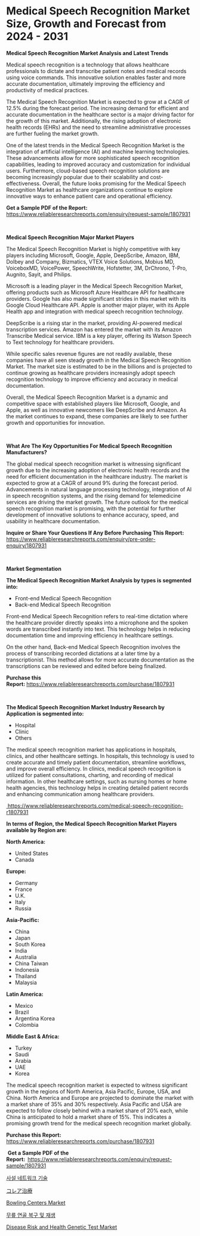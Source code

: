 <p><h1>Medical Speech Recognition Market Size, Growth and Forecast from 2024 - 2031</h1></p><p><strong>Medical Speech Recognition Market Analysis and Latest Trends</strong></p>
<p><p>Medical speech recognition is a technology that allows healthcare professionals to dictate and transcribe patient notes and medical records using voice commands. This innovative solution enables faster and more accurate documentation, ultimately improving the efficiency and productivity of medical practices.</p><p>The Medical Speech Recognition Market is expected to grow at a CAGR of 12.5% during the forecast period. The increasing demand for efficient and accurate documentation in the healthcare sector is a major driving factor for the growth of this market. Additionally, the rising adoption of electronic health records (EHRs) and the need to streamline administrative processes are further fueling the market growth.</p><p>One of the latest trends in the Medical Speech Recognition Market is the integration of artificial intelligence (AI) and machine learning technologies. These advancements allow for more sophisticated speech recognition capabilities, leading to improved accuracy and customization for individual users. Furthermore, cloud-based speech recognition solutions are becoming increasingly popular due to their scalability and cost-effectiveness. Overall, the future looks promising for the Medical Speech Recognition Market as healthcare organizations continue to explore innovative ways to enhance patient care and operational efficiency.</p></p>
<p><strong>Get a Sample PDF of the Report:&nbsp;</strong> <a href="https://www.reliableresearchreports.com/enquiry/request-sample/1807931">https://www.reliableresearchreports.com/enquiry/request-sample/1807931</a></p>
<p>&nbsp;</p>
<p><strong>Medical Speech Recognition Major Market Players</strong></p>
<p><p>The Medical Speech Recognition Market is highly competitive with key players including Microsoft, Google, Apple, DeepScribe, Amazon, IBM, Dolbey and Company, Bizmatics, VTEX Voice Solutions, Mobius MD, VoiceboxMD, VoicePower, SpeechWrite, Hofstetter, 3M, DrChrono, T-Pro, Augnito, Sayit, and Philips.</p><p>Microsoft is a leading player in the Medical Speech Recognition Market, offering products such as Microsoft Azure Healthcare API for healthcare providers. Google has also made significant strides in this market with its Google Cloud Healthcare API. Apple is another major player, with its Apple Health app and integration with medical speech recognition technology.</p><p>DeepScribe is a rising star in the market, providing AI-powered medical transcription services. Amazon has entered the market with its Amazon Transcribe Medical service. IBM is a key player, offering its Watson Speech to Text technology for healthcare providers.</p><p>While specific sales revenue figures are not readily available, these companies have all seen steady growth in the Medical Speech Recognition Market. The market size is estimated to be in the billions and is projected to continue growing as healthcare providers increasingly adopt speech recognition technology to improve efficiency and accuracy in medical documentation.</p><p>Overall, the Medical Speech Recognition Market is a dynamic and competitive space with established players like Microsoft, Google, and Apple, as well as innovative newcomers like DeepScribe and Amazon. As the market continues to expand, these companies are likely to see further growth and opportunities for innovation.</p></p>
<p>&nbsp;</p>
<p><strong>What Are The Key Opportunities For Medical Speech Recognition Manufacturers?</strong></p>
<p><p>The global medical speech recognition market is witnessing significant growth due to the increasing adoption of electronic health records and the need for efficient documentation in the healthcare industry. The market is expected to grow at a CAGR of around 9% during the forecast period. Advancements in natural language processing technology, integration of AI in speech recognition systems, and the rising demand for telemedicine services are driving the market growth. The future outlook for the medical speech recognition market is promising, with the potential for further development of innovative solutions to enhance accuracy, speed, and usability in healthcare documentation.</p></p>
<p><strong>Inquire or Share Your Questions If Any Before Purchasing This Report:</strong> <a href="https://www.reliableresearchreports.com/enquiry/pre-order-enquiry/1807931">https://www.reliableresearchreports.com/enquiry/pre-order-enquiry/1807931</a></p>
<p>&nbsp;</p>
<p><strong>Market Segmentation</strong></p>
<p><strong>The Medical Speech Recognition Market Analysis by types is segmented into:</strong></p>
<p><ul><li>Front-end Medical Speech Recognition</li><li>Back-end Medical Speech Recognition</li></ul></p>
<p><p>Front-end Medical Speech Recognition refers to real-time dictation where the healthcare provider directly speaks into a microphone and the spoken words are transcribed instantly into text. This technology helps in reducing documentation time and improving efficiency in healthcare settings. </p><p>On the other hand, Back-end Medical Speech Recognition involves the process of transcribing recorded dictations at a later time by a transcriptionist. This method allows for more accurate documentation as the transcriptions can be reviewed and edited before being finalized.</p></p>
<p><strong>Purchase this Report:&nbsp;</strong><a href="https://www.reliableresearchreports.com/purchase/1807931">https://www.reliableresearchreports.com/purchase/1807931</a></p>
<p>&nbsp;</p>
<p><strong>The Medical Speech Recognition Market Industry Research by Application is segmented into:</strong></p>
<p><ul><li>Hospital</li><li>Clinic</li><li>Others</li></ul></p>
<p><p>The medical speech recognition market has applications in hospitals, clinics, and other healthcare settings. In hospitals, this technology is used to create accurate and timely patient documentation, streamline workflows, and improve overall efficiency. In clinics, medical speech recognition is utilized for patient consultations, charting, and recording of medical information. In other healthcare settings, such as nursing homes or home health agencies, this technology helps in creating detailed patient records and enhancing communication among healthcare providers.</p></p>
<p><a href="https://www.reliableresearchreports.com/medical-speech-recognition-r1807931">&nbsp;https://www.reliableresearchreports.com/medical-speech-recognition-r1807931</a></p>
<p><strong>In terms of Region, the Medical Speech Recognition Market Players available by Region are:</strong></p>
<p>
    <p> <strong> North America: </strong>
        <ul>
            <li>United States</li>
            <li>Canada</li>
        </ul>
        </p> 
    <p> <strong> Europe: </strong>
        <ul>
            <li>Germany</li>
            <li>France</li>
            <li>U.K.</li>
            <li>Italy</li>
            <li>Russia</li>
        </ul>
        </p> 
    <p> <strong> Asia-Pacific: </strong>
        <ul>
            <li>China</li>
            <li>Japan</li>
            <li>South Korea</li>
            <li>India</li>
            <li>Australia</li>
            <li>China Taiwan</li>
            <li>Indonesia</li>
            <li>Thailand</li>
            <li>Malaysia</li>
        </ul>
        </p> 
    <p> <strong> Latin America: </strong>
        <ul>
            <li>Mexico</li>
            <li>Brazil</li>
            <li>Argentina Korea</li>
            <li>Colombia</li>
        </ul>
        </p> 
    <p> <strong> Middle East & Africa: </strong>
        <ul>
            <li>Turkey</li>
            <li>Saudi</li>
            <li>Arabia</li>
            <li>UAE</li>
            <li>Korea</li>
        </ul>
    </p>
    </p>
<p><p>The medical speech recognition market is expected to witness significant growth in the regions of North America, Asia Pacific, Europe, USA, and China. North America and Europe are projected to dominate the market with a market share of 35% and 30% respectively. Asia Pacific and USA are expected to follow closely behind with a market share of 20% each, while China is anticipated to hold a market share of 15%. This indicates a promising growth trend for the medical speech recognition market globally.</p></p>
<p><strong>Purchase this Report: </strong><a href="https://www.reliableresearchreports.com/purchase/1807931">https://www.reliableresearchreports.com/purchase/1807931</a></p>
<p>&nbsp;<strong>Get a Sample PDF of the Report:&nbsp;&nbsp;</strong><a href="https://www.reliableresearchreports.com/enquiry/request-sample/1807931">https://www.reliableresearchreports.com/enquiry/request-sample/1807931</a></p>
<p><strong></strong></p>
<p><p><a href="https://github.com/raap8632/Market-Research-Report-List-3/blob/main/939859686519.md">사설 네트워크 기술</a></p><p><a href="https://github.com/klon646/Market-Research-Report-List-3/blob/main/802762669207.md">コレア治療</a></p><p><a href="https://github.com/HowardDelgaXXfnf/Market-Research-Report-List-1/blob/main/bowling-centers-market.md">Bowling Centers Market</a></p><p><a href="https://github.com/vanessagrant665567/Market-Research-Report-List-2/blob/main/145910886520.md">무릎 연골 복구 및 재생</a></p><p><a href="https://www.linkedin.com/pulse/disease-risk-health-genetic-test-industry-analysis-report-its-fpwrc?trackingId=EnNYJur2TleYEjm5zmaa4Q%3D%3D">Disease Risk and Health Genetic Test Market</a></p></p>